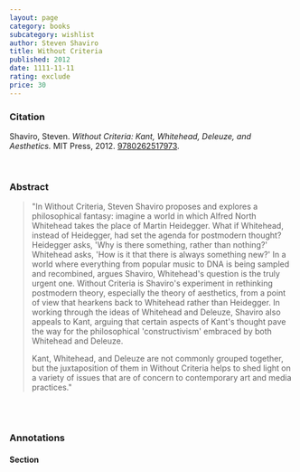 ```yaml
---
layout: page
category: books
subcategory: wishlist
author: Steven Shaviro
title: Without Criteria
published: 2012
date: 1111-11-11
rating: exclude
price: 30
---
```


### Citation

Shaviro, Steven. *Without Criteria: Kant, Whitehead, Deleuze, and Aesthetics.* MIT Press, 2012. [9780262517973](https://mitpress.mit.edu/9780262517973/without-criteria/).

<br>

### Abstract

> "In Without Criteria, Steven Shaviro proposes and explores a philosophical fantasy: imagine a world in which Alfred North Whitehead takes the place of Martin Heidegger. What if Whitehead, instead of Heidegger, had set the agenda for postmodern thought? Heidegger asks, 'Why is there something, rather than nothing?' Whitehead asks, 'How is it that there is always something new?' In a world where everything from popular music to DNA is being sampled and recombined, argues Shaviro, Whitehead's question is the truly urgent one. Without Criteria is Shaviro's experiment in rethinking postmodern theory, especially the theory of aesthetics, from a point of view that hearkens back to Whitehead rather than Heidegger. In working through the ideas of Whitehead and Deleuze, Shaviro also appeals to Kant, arguing that certain aspects of Kant's thought pave the way for the philosophical 'constructivism' embraced by both Whitehead and Deleuze.
>
> Kant, Whitehead, and Deleuze are not commonly grouped together, but the juxtaposition of them in Without Criteria helps to shed light on a variety of issues that are of concern to contemporary art and media practices."

<br>

<br>

### Annotations

#### Section

<br>
